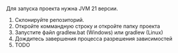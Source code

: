 Для запуска проекта нужна JVM 21 версии.

1. Склонируйте репозиторий.
2. Откройте коммандную строку и откройте папку проекта
3. Запустите файл gradlew.bat (Windows) или gradlew (Linux)
4. Дождитесь завершения процесса разрешения зависимостей
5. TODO